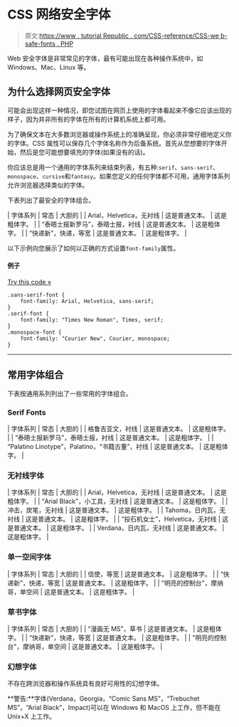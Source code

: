 # CSS 网络安全字体

> 原文:[https://www . tutorial Republic . com/CSS-reference/CSS-we b-safe-fonts . PHP](https://www.tutorialrepublic.com/css-reference/css-web-safe-fonts.php)

Web 安全字体是非常常见的字体，最有可能出现在各种操作系统中，如 Windows、Mac、Linux 等。

## 为什么选择网页安全字体

可能会出现这样一种情况，即您试图在网页上使用的字体看起来不像它应该出现的样子，因为并非所有的字体在所有的计算机系统上都可用。

为了确保文本在大多数浏览器或操作系统上的准确呈现，你必须非常仔细地定义你的字体。CSS 属性可以保存几个字体名称作为后备系统。首先从您想要的字体开始，然后是您可能想要填充的字体(如果没有的话)。

你应该总是用一个通用的字体系列来结束列表，有五种:`serif`、`sans-serif`、`monospace`、`cursive`和`fantasy`。如果您定义的任何字体都不可用，通用字体系列允许浏览器选择类似的字体。

下表列出了最安全的字体组合。

| 字体系列 | 常态 | 大胆的 |
| Arial，Helvetica，无衬线 | 这是普通文本。 | 这是粗体字。 |
| “泰晤士报新罗马”，泰晤士报，衬线 | 这是普通文本。 | 这是粗体字。 |
| “快递新”，快递，等宽 | 这是普通文本。 | 这是粗体字。 |

以下示例向您展示了如何以正确的方式设置`font-family`属性。

#### 例子

[Try this code »](../codelab.php?topic=css&file=web-safe-fonts "Try this code using online Editor")

```
.sans-serif-font {
    font-family: Arial, Helvetica, sans-serif;
}
.serif-font {
    font-family: "Times New Roman", Times, serif;
}
.monospace-font {
    font-family: "Courier New", Courier, monospace;
}
```

* * *

## 常用字体组合

下表按通用系列列出了一些常用的字体组合。

### Serif Fonts

| 字体系列 | 常态 | 大胆的 |
| 格鲁吉亚文，衬线 | 这是普通文本。 | 这是粗体字。 |
| “泰晤士报新罗马”，泰晤士报，衬线 | 这是普通文本。 | 这是粗体字。 |
| “Palatino Linotype”，Palatino，“书籍古董”，衬线 | 这是普通文本。 | 这是粗体字。 |

### 无衬线字体

| 字体系列 | 常态 | 大胆的 |
| Arial，Helvetica，无衬线 | 这是普通文本。 | 这是粗体字。 |
| “Arial Black”，小工具，无衬线 | 这是普通文本。 | 这是粗体字。 |
| 冲击，炭笔，无衬线 | 这是普通文本。 | 这是粗体字。 |
| Tahoma，日内瓦，无衬线 | 这是普通文本。 | 这是粗体字。 |
| “投石机女士”，Helvetica，无衬线 | 这是普通文本。 | 这是粗体字。 |
| Verdana，日内瓦，无衬线 | 这是普通文本。 | 这是粗体字。 |

### 单一空间字体

| 字体系列 | 常态 | 大胆的 |
| 信使，等宽 | 这是普通文本。 | 这是粗体字。 |
| “快递新”，快递，等宽 | 这是普通文本。 | 这是粗体字。 |
| "明亮的控制台"，摩纳哥，单空间 | 这是普通文本。 | 这是粗体字。 |

### 草书字体

| 字体系列 | 常态 | 大胆的 |
| “漫画无 MS”，草书 | 这是普通文本。 | 这是粗体字。 |
| “快递新”，快递，等宽 | 这是普通文本。 | 这是粗体字。 |
| "明亮的控制台"，摩纳哥，单空间 | 这是普通文本。 | 这是粗体字。 |

### 幻想字体

不存在跨浏览器和操作系统具有良好可用性的幻想字体。

**警告:**字体(Verdana，Georgia，“Comic Sans MS”，“Trebuchet MS”，“Arial Black”，Impact)可以在 Windows 和 MacOS 上工作，但不能在 Unix+X 上工作。
